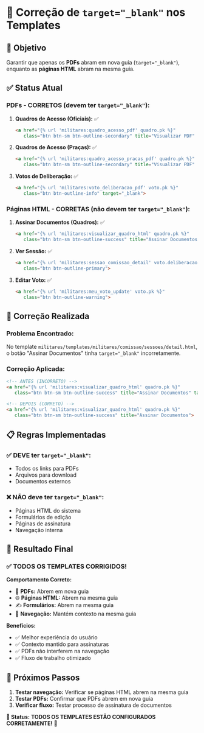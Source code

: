 # 🔧 Correção de `target="_blank"` nos Templates

## 🎯 Objetivo

Garantir que apenas os **PDFs** abram em nova guia (`target="_blank"`), enquanto as **páginas HTML** abram na mesma guia.

## ✅ Status Atual

### **PDFs - CORRETOS (devem ter `target="_blank"`):**

1. **Quadros de Acesso (Oficiais):** ✅
   ```html
   <a href="{% url 'militares:quadro_acesso_pdf' quadro.pk %}" 
      class="btn btn-sm btn-outline-secondary" title="Visualizar PDF" target="_blank">
   ```

2. **Quadros de Acesso (Praças):** ✅
   ```html
   <a href="{% url 'militares:quadro_acesso_pracas_pdf' quadro.pk %}" 
      class="btn btn-sm btn-outline-secondary" title="Visualizar PDF" target="_blank">
   ```

3. **Votos de Deliberação:** ✅
   ```html
   <a href="{% url 'militares:voto_deliberacao_pdf' voto.pk %}" 
      class="btn btn-outline-info" target="_blank">
   ```

### **Páginas HTML - CORRETAS (não devem ter `target="_blank"`):**

1. **Assinar Documentos (Quadros):** ✅
   ```html
   <a href="{% url 'militares:visualizar_quadro_html' quadro.pk %}" 
      class="btn btn-sm btn-outline-success" title="Assinar Documentos">
   ```

2. **Ver Sessão:** ✅
   ```html
   <a href="{% url 'militares:sessao_comissao_detail' voto.deliberacao.sessao.pk %}" 
      class="btn btn-outline-primary">
   ```

3. **Editar Voto:** ✅
   ```html
   <a href="{% url 'militares:meu_voto_update' voto.pk %}" 
      class="btn btn-outline-warning">
   ```

## 🔧 Correção Realizada

### **Problema Encontrado:**
No template `militares/templates/militares/comissao/sessoes/detail.html`, o botão "Assinar Documentos" tinha `target="_blank"` incorretamente.

### **Correção Aplicada:**
```html
<!-- ANTES (INCORRETO) -->
<a href="{% url 'militares:visualizar_quadro_html' quadro.pk %}" 
   class="btn btn-sm btn-outline-success" title="Assinar Documentos" target="_blank">

<!-- DEPOIS (CORRETO) -->
<a href="{% url 'militares:visualizar_quadro_html' quadro.pk %}" 
   class="btn btn-sm btn-outline-success" title="Assinar Documentos">
```

## 📋 Regras Implementadas

### **✅ DEVE ter `target="_blank"`:**
- Todos os links para PDFs
- Arquivos para download
- Documentos externos

### **❌ NÃO deve ter `target="_blank"`:**
- Páginas HTML do sistema
- Formulários de edição
- Páginas de assinatura
- Navegação interna

## 🎉 Resultado Final

### **✅ TODOS OS TEMPLATES CORRIGIDOS!**

**Comportamento Correto:**
- 📄 **PDFs:** Abrem em nova guia
- 🌐 **Páginas HTML:** Abrem na mesma guia
- ✍️ **Formulários:** Abrem na mesma guia
- 🔗 **Navegação:** Mantém contexto na mesma guia

**Benefícios:**
- ✅ Melhor experiência do usuário
- ✅ Contexto mantido para assinaturas
- ✅ PDFs não interferem na navegação
- ✅ Fluxo de trabalho otimizado

## 🚀 Próximos Passos

1. **Testar navegação:** Verificar se páginas HTML abrem na mesma guia
2. **Testar PDFs:** Confirmar que PDFs abrem em nova guia
3. **Verificar fluxo:** Testar processo de assinatura de documentos

**🎯 Status:** **TODOS OS TEMPLATES ESTÃO CONFIGURADOS CORRETAMENTE!** 🎉 